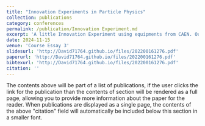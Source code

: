 ```yaml
---
title: "Innovation Experiments in Particle Physics"
collection: publications
category: conferences
permalink: /publication/Innovation Experiment.md
excerpt: 'A little Innovation Experiment using equipments from CAEN. Our group came with a experiment which tried to find out the properties of the detector they offered.'
date: 2024-11-15
venue: 'Course Essay 3'
slidesurl: 'http://David71764.github.io/files/202200161276.pdf'
paperurl: 'http://David71764.github.io/files/202200161276.pdf'
bibtexurl: 'http://David71764.github.io/files/202200161276.pdf'
citation: ''
---
```

The contents above will be part of a list of publications, if the user clicks the link for the publication than the contents of section will be rendered as a full page, allowing you to provide more information about the paper for the reader. When publications are displayed as a single page, the contents of the above "citation" field will automatically be included below this section in a smaller font.
